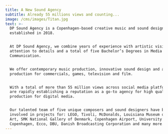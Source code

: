 ```yaml
---
title: A New Sound Agency
subtitle: Already 55 millions views and counting...
image: /cms/images/Titan.jpg
text: >-
  DP Sound Agency is a Copenhagen-based creative music and sound design agency
  established in 2018.


  At DP Sound Agency, we combine years of experience with artistic vision,
  attention to details and a total of five Bachelor’s Degrees in Media Sonic
  Communication.


  We offer contemporary music production, innovative sound design and audio post
  production for commercials, games, television and film.


  With a total of more than 55 million views across social media platforms, we
  are rapidly establishing a reputation as a go-to agency for high quality sound
  production for digital media.


  Our talented team of five unique composers and sound designers have been
  involved in projects for: LEGO, Tivoli, McDonalds, Louisiana Museum of Modern
  Art, SMK National Gallery of Denmark, Copenhagen Airport, University of
  Copenhagen, Ecco, DBU, Danish Broadcasting Corporation and many more.
---
```










































































